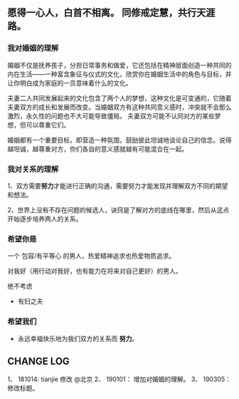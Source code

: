 ## 愿得一心人，白首不相离。 同修戒定慧，共行天涯路。

### 我对婚姻的理解

婚姻不仅是抚养孩子，分担日常事务和做爱，它还包括在精神层面创造一种共同的内在生活——一种富含象征与仪式的文化，欣赏你在婚姻生活中的角色与目标，并让你明白成为家庭的一员意味着什么的文化。

夫妻二人共同发展起来的文化包含了两个人的梦想，这种文化是可变通的，它随着夫妻双方的成长和发展而改变。当婚姻双方有这种共同意义感时，冲突就不会那么激烈，永久性的问题也不大可能导致僵局。 夫妻双方可能不认同对方的某些梦想，但可以尊重它们。 

婚姻都有一个重要目标，即营造一种氛围，鼓励彼此坦诚地谈论自己的信念。说得越坦诚，越尊重对方，你们各自的意义感就越有可能混合在一起。
 
### 我对关系的理解

1、双方需要**努力**才能进行正确的沟通，需要努力才能发现并理解双方不同的期望和想法。

2、世界上没有不存在问题的候选人，诀窍是了解对方的底线在哪里，然后从这点开始逐步培养两人的关系。

### 希望你是

一个 包容/有平等心 的男人，热爱精神追求也热爱物质追求。

对我好（用行动对我好，也有能力在将来对自己更好）的男人。

绝不考虑

- 有妇之夫

### 希望我们

- 永远幸福快乐地为我们双方的关系而 **努力**。


## CHANGE LOG

1、  181014: tianjie 修改 @北京
2、  190101： 增加对婚姻的理解。
3、  190305： 修改标题。
